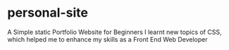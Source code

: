 # personal-site
A Simple static Portfolio Website for Beginners
I learnt new topics of CSS, which helped me to enhance my skills as a Front End Web Developer

